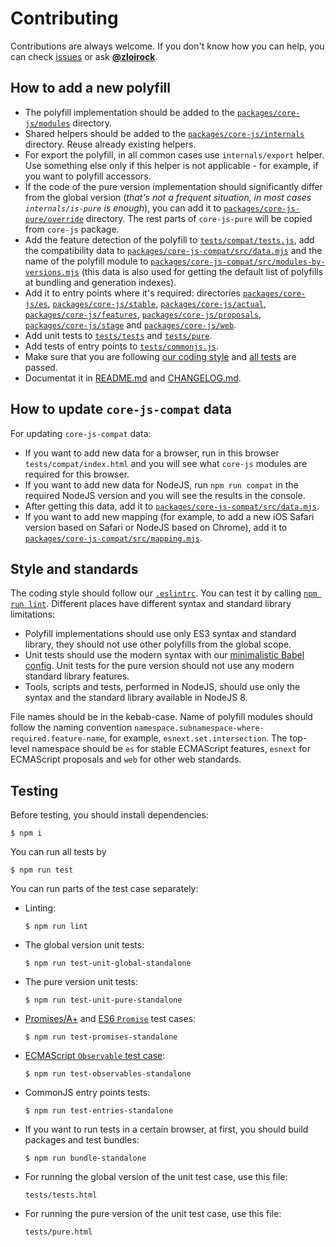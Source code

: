 # Contributing

Contributions are always welcome. If you don't know how you can help, you can check [issues](https://github.com/zloirock/core-js/issues) or ask [**@zloirock**](https://github.com/zloirock).

## How to add a new polyfill

- The polyfill implementation should be added to the [`packages/core-js/modules`](./packages/core-js/modules) directory.
- Shared helpers should be added to the [`packages/core-js/internals`](./packages/core-js/internals) directory. Reuse already existing helpers.
- For export the polyfill, in all common cases use `internals/export` helper. Use something else only if this helper is not applicable - for example, if you want to polyfill accessors.
- If the code of the pure version implementation should significantly differ from the global version (*that's not a frequent situation, in most cases `internals/is-pure` is enough*), you can add it to [`packages/core-js-pure/override`](./packages/core-js-pure/override) directory. The rest parts of `core-js-pure` will be copied from `core-js` package.
- Add the feature detection of the polyfill to [`tests/compat/tests.js`](./tests/compat/tests.js), add the compatibility data to [`packages/core-js-compat/src/data.mjs`](./packages/core-js-compat/src/data.mjs) and the name of the polyfill module to [`packages/core-js-compat/src/modules-by-versions.mjs`](./packages/core-js-compat/src/modules-by-versions.mjs) (this data is also used for getting the default list of polyfills at bundling and generation indexes).
- Add it to entry points where it's required: directories [`packages/core-js/es`](./packages/core-js/es), [`packages/core-js/stable`](./packages/core-js/stable), [`packages/core-js/actual`](./packages/core-js/actual), [`packages/core-js/features`](./packages/core-js/features), [`packages/core-js/proposals`](./packages/core-js/proposals), [`packages/core-js/stage`](./packages/core-js/stage) and [`packages/core-js/web`](./packages/core-js/web).
- Add unit tests to [`tests/tests`](./tests/tests) and [`tests/pure`](./tests/pure).
- Add tests of entry points to [`tests/commonjs.js`](./tests/commonjs.js).
- Make sure that you are following [our coding style](#style-and-standards) and [all tests](#testing) are passed.
- Documentat it in [README.md](./README.md) and [CHANGELOG.md](./CHANGELOG.md).

## How to update `core-js-compat` data

For updating `core-js-compat` data:

- If you want to add new data for a browser, run in this browser `tests/compat/index.html` and you will see what `core-js` modules are required for this browser.
- If you want to add new data for NodeJS, run `npm run compat` in the required NodeJS version and you will see the results in the console.
- After getting this data, add it to [`packages/core-js-compat/src/data.mjs`](./packages/core-js-compat/src/data.mjs).
- If you want to add new mapping (for example, to add a new iOS Safari version based on Safari or NodeJS based on Chrome), add it to [`packages/core-js-compat/src/mapping.mjs`](./packages/core-js-compat/src/mapping.mjs).

## Style and standards

The coding style should follow our [`.eslintrc`](./.eslintrc.js). You can test it by calling [`npm run lint`](#testing). Different places have different syntax and standard library limitations:
- Polyfill implementations should use only ES3 syntax and standard library, they should not use other polyfills from the global scope.
- Unit tests should use the modern syntax with our [minimalistic Babel config](./babel.config.js). Unit tests for the pure version should not use any modern standard library features.
- Tools, scripts and tests, performed in NodeJS, should use only the syntax and the standard library available in NodeJS 8.

File names should be in the kebab-case. Name of polyfill modules should follow the naming convention `namespace.subnamespace-where-required.feature-name`, for example, `esnext.set.intersection`. The top-level namespace should be `es` for stable ECMAScript features, `esnext` for ECMAScript proposals and `web` for other web standards.

## Testing

Before testing, you should install dependencies:
```
$ npm i
```
You can run all tests by
```
$ npm run test
```
You can run parts of the test case separately:
- Linting:
  ```
  $ npm run lint
  ```
- The global version unit tests:
  ```
  $ npm run test-unit-global-standalone
  ```
- The pure version unit tests:
  ```
  $ npm run test-unit-pure-standalone
  ```
- [Promises/A+](https://github.com/promises-aplus/promises-tests) and [ES6 `Promise`](https://github.com/promises-es6/promises-es6) test cases:
  ```
  $ npm run test-promises-standalone
  ```
- [ECMAScript `Observable` test case](https://github.com/tc39/proposal-observable):
  ```
  $ npm run test-observables-standalone
  ```
- CommonJS entry points tests:
  ```
  $ npm run test-entries-standalone
  ```
- If you want to run tests in a certain browser, at first, you should build packages and test bundles:
  ```
  $ npm run bundle-standalone
  ```
- For running the global version of the unit test case, use this file:
  ```
  tests/tests.html
  ```
- For running the pure version of the unit test case, use this file:
  ```
  tests/pure.html
  ```
